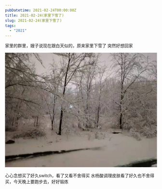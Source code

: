 ```yaml
---
pubDatetime: 2021-02-24T00:00:00Z
title: 2021-02-24(家里下雪了)
slug: 2021-02-24(家里下雪了)
tags:
  - "2021"
---
```


家里的群里，嫂子说现在跟白天似的，原来家里下雪了
突然好想回家

![](../../img/6904315-26a29a263e29d760.jpg)

心心念想买了好久switch，看了又看不舍得买
水杨酸调理皮肤看了好久也不舍得买，今天晚上要跑步去，好好锻炼
